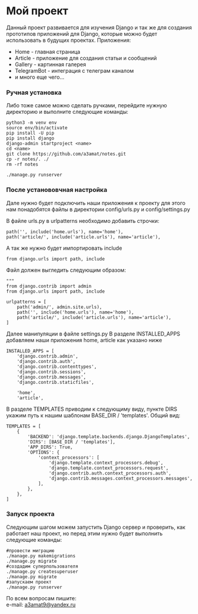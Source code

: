 # Мой проект

Данный проект развивается для изучения Django и так же для создания прототипов приложений для Django, которые можно будет использовать в будущих проектах.
Приложения:
- Home - главная страница
- Article - приложение для создания статьи и сообщений
- Gallery - картинная галерея
- TelegramBot - интеграция с телеграм каналом
- и много еще чего...

### Ручная установка
Либо тоже самое можно сделать ручками, перейдите нужную директорию и выполните следующие команды:
```
python3 -m venv env
source env/bin/activate
pip install -U pip
pip install django
django-admin startproject <name>
cd <name>
git clone https://github.com/a3amat/notes.git
cp -r notes/. ./
rm -rf notes

./manage.py runserver
```

### После установовчная настройка
Дале нужно будет подключить наши приложения к проекту для этого нам понадобятся файлы в директории config/urls.py и config/settings.py

В файле urls.py в urlpatterns необходимо добавить строчки:
```
path('', include('home.urls'), name='home'),
path('article/', include('article.urls'), name='article'),
```
А так же нужно будет импортировать include
```
from django.urls import path, include
```
Файл должен выгледить следующим образом:
```
"""
from django.contrib import admin
from django.urls import path, include

urlpatterns = [
    path('admin/', admin.site.urls),
    path('', include('home.urls'), name='home'),
    path('article/', include('article.urls'), name='article'),
]
```
Далее манипуляции в файле settings.py
В разделе INSTALLED_APPS добавляем наши приложения home, article как указано ниже
```
INSTALLED_APPS = [
    'django.contrib.admin',
    'django.contrib.auth',
    'django.contrib.contenttypes',
    'django.contrib.sessions',
    'django.contrib.messages',
    'django.contrib.staticfiles',

    'home',
    'article',
```
В разделе TEMPLATES приводим к следующиму виду, пункте DIRS укажим путь к нашим шаблонам BASE_DIR / 'templates'. Общий вид:
```
TEMPLATES = [
    {
        'BACKEND': 'django.template.backends.django.DjangoTemplates',
        'DIRS': [BASE_DIR / 'templates'],
        'APP_DIRS': True,
        'OPTIONS': {
            'context_processors': [
                'django.template.context_processors.debug',
                'django.template.context_processors.request',
                'django.contrib.auth.context_processors.auth',
                'django.contrib.messages.context_processors.messages',
            ],
        },
    },
]
```
### Запуск проекта
Следующим шагом можем запустить Django сервер и проверить, как работает наш проект, но перед этим нужно будет выполнить следующие команды:
```
#провести миграцию
./manage.py makemigrations
./manage.py migrate
#создадим суперпользователя
./manage.py createsuperuser
./manage.py migrate
#запускаем проект
./manage.py runserver
```
По всем вопросам пишите:
<br>e-mail: a3amat9@yandex.ru
